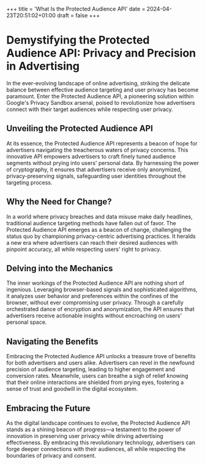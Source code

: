 +++
title = 'What Is the Protected Audience API'
date = 2024-04-23T20:51:02+01:00
draft = false
+++

# Demystifying the Protected Audience API: Privacy and Precision in Advertising

In the ever-evolving landscape of online advertising, striking the delicate balance between effective audience targeting and user privacy has become paramount. Enter the Protected Audience API, a pioneering solution within Google's Privacy Sandbox arsenal, poised to revolutionize how advertisers connect with their target audiences while respecting user privacy.

## Unveiling the Protected Audience API

At its essence, the Protected Audience API represents a beacon of hope for advertisers navigating the treacherous waters of privacy concerns. This innovative API empowers advertisers to craft finely tuned audience segments without prying into users' personal data. By harnessing the power of cryptography, it ensures that advertisers receive only anonymized, privacy-preserving signals, safeguarding user identities throughout the targeting process.

## Why the Need for Change?

In a world where privacy breaches and data misuse make daily headlines, traditional audience targeting methods have fallen out of favor. The Protected Audience API emerges as a beacon of change, challenging the status quo by championing privacy-centric advertising practices. It heralds a new era where advertisers can reach their desired audiences with pinpoint accuracy, all while respecting users' right to privacy.

## Delving into the Mechanics

The inner workings of the Protected Audience API are nothing short of ingenious. Leveraging browser-based signals and sophisticated algorithms, it analyzes user behavior and preferences within the confines of the browser, without ever compromising user privacy. Through a carefully orchestrated dance of encryption and anonymization, the API ensures that advertisers receive actionable insights without encroaching on users' personal space.

## Navigating the Benefits

Embracing the Protected Audience API unlocks a treasure trove of benefits for both advertisers and users alike. Advertisers can revel in the newfound precision of audience targeting, leading to higher engagement and conversion rates. Meanwhile, users can breathe a sigh of relief knowing that their online interactions are shielded from prying eyes, fostering a sense of trust and goodwill in the digital ecosystem.

## Embracing the Future

As the digital landscape continues to evolve, the Protected Audience API stands as a shining beacon of progress—a testament to the power of innovation in preserving user privacy while driving advertising effectiveness. By embracing this revolutionary technology, advertisers can forge deeper connections with their audiences, all while respecting the boundaries of privacy and consent.
